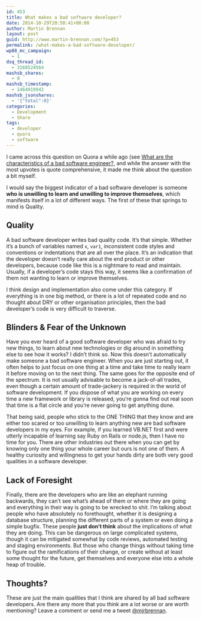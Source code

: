 ```yaml
---
id: 453
title: What makes a bad software developer?
date: 2014-10-29T20:50:41+00:00
author: Martin Brennan
layout: post
guid: http://www.martin-brennan.com/?p=453
permalink: /what-makes-a-bad-software-developer/
wp88_mc_campaign:
  - 1
dsq_thread_id:
  - 3168524564
mashsb_shares:
  - 0
mashsb_timestamp:
  - 1464919942
mashsb_jsonshares:
  - '{"total":0}'
categories:
  - Development
  - Share
tags:
  - developer
  - quora
  - software
---
```

I came across this question on Quora a while ago (see [What are the characteristics of a bad software engineer?](http://www.quora.com/What-are-the-characteristics-of-a-bad-software-engineer), and while the answer with the most upvotes is quote comprehensive, it made me think about the question a bit myself.

I would say the biggest indicator of a bad software developer is someone **who is unwilling to learn and unwilling to improve themselves**, which manifests itself in a lot of different ways. The first of these that springs to mind is Quality.<!--more-->

## Quality

A bad software developer writes bad quality code. It&#8217;s that simple. Whether it&#8217;s a bunch of variables named `x`, `var1`, inconsistent code styles and conventions or indentations that are all over the place. It&#8217;s an indication that the developer doesn&#8217;t really care about the end product or other developers, because code like this is a nightmare to read and maintain. Usually, if a developer&#8217;s code stays this way, it seems like a confirmation of them not wanting to learn or improve themselves.

I think design and implementation also come under this category. If everything is in one big method, or there is a lot of repeated code and no thought about DRY or other organisation principles, then the bad developer&#8217;s code is very difficult to traverse.

## Blinders & Fear of the Unknown

Have you ever heard of a good software developer who was afraid to try new things, to learn about new technologies or dig around in something else to see how it works? I didn&#8217;t think so. Now this doesn&#8217;t automatically make someone a bad software engineer. When you are just starting out, it often helps to just focus on one thing at a time and take time to really learn it before moving on to the next thing. The same goes for the opposite end of the spectrum. It is not usually advisable to become a jack-of-all trades, even though a certain amount of trade-jackery is required in the world of software development. If you dispose of what you are working on every time a new framework or library is released, you&#8217;re gonna find out real soon that time is a flat circle and you&#8217;re never going to get anything done.

That being said, people who stick to the ONE THING that they know and are either too scared or too unwilling to learn anything new are bad software developers in my eyes. For example, if you learned VB.NET first and were utterly incapable of learning say Ruby on Rails or node.js, then I have no time for you. There are other industries out there when you can get by knowing only one thing your whole career but ours is not one of them. A healthy curiosity and willingness to get your hands dirty are both very good qualities in a software developer.

## Lack of Foresight

Finally, there are the developers who are like an elephant running backwards, they can&#8217;t see what&#8217;s ahead of them or where they are going and everything in their way is going to be wrecked to shit. I&#8217;m talking about people who have absolutely no forethought, whether it is designing a database structure, planning the different parts of a system or even doing a simple bugfix. These people **just don&#8217;t think** about the implications of what they are doing. This can be dangerous on large complicated systems, though it can be mitigated somewhat by code reviews, automated testing and staging environments. But those who change things without taking time to figure out the ramifications of their change, or create without at least some thought for the future, get themselves and everyone else into a whole heap of trouble.

## Thoughts?

These are just the main qualities that I think are shared by all bad software developers. Are there any more that you think are a lot worse or are worth mentioning? Leave a comment or send me a tweet [@mjrbrennan](https://twitter.com/mjrbrennan).
